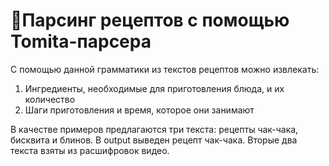 # 🍲Парсинг рецептов с помощью Tomita-парсера

С помощью данной грамматики из текстов рецептов можно извлекать:

1. Ингредиенты, необходимые для приготовления блюда, и их количество
2. Шаги приготовления и время, которое они занимают

В качестве примеров предлагаются три текста: рецепты чак-чака, бисквита и блинов. В output выведен рецепт чак-чака. Вторые два текста взяты из расшифровок видео. 



